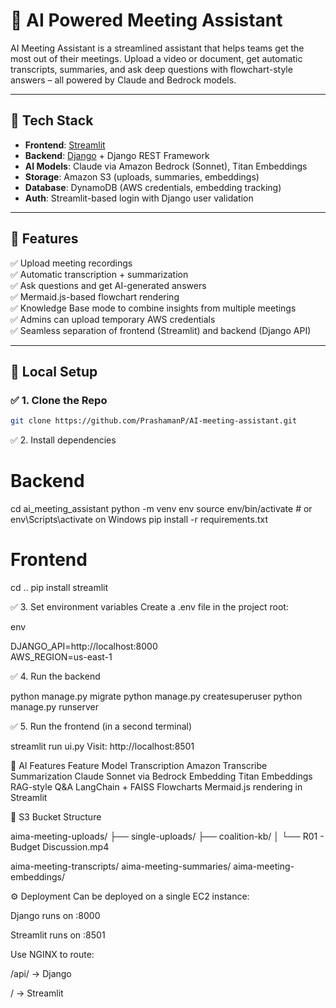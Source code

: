 # 🧠 AI Powered Meeting Assistant 

AI Meeting Assistant is a streamlined assistant that helps teams get the most out of their meetings. Upload a video or document, get automatic transcripts, summaries, and ask deep questions with flowchart-style answers – all powered by Claude and Bedrock models.

---

## 🔧 Tech Stack

- **Frontend**: [Streamlit](https://streamlit.io/)  
- **Backend**: [Django](https://www.djangoproject.com/) + Django REST Framework  
- **AI Models**: Claude via Amazon Bedrock (Sonnet), Titan Embeddings  
- **Storage**: Amazon S3 (uploads, summaries, embeddings)  
- **Database**: DynamoDB (AWS credentials, embedding tracking)  
- **Auth**: Streamlit-based login with Django user validation  

---

## 🚀 Features

✅ Upload meeting recordings  
✅ Automatic transcription + summarization  
✅ Ask questions and get AI-generated answers  
✅ Mermaid.js-based flowchart rendering  
✅ Knowledge Base mode to combine insights from multiple meetings  
✅ Admins can upload temporary AWS credentials  
✅ Seamless separation of frontend (Streamlit) and backend (Django API)


---

## 🧪 Local Setup

### ✅ 1. Clone the Repo

```bash
git clone https://github.com/PrashamanP/AI-meeting-assistant.git
```


✅ 2. Install dependencies  

# Backend
cd ai_meeting_assistant
python -m venv env
source env/bin/activate  # or env\Scripts\activate on Windows
pip install -r requirements.txt

# Frontend
cd ..
pip install streamlit  

✅ 3. Set environment variables
Create a .env file in the project root:

env

DJANGO_API=http://localhost:8000  
AWS_REGION=us-east-1  


✅ 4. Run the backend

python manage.py migrate
python manage.py createsuperuser
python manage.py runserver  


✅ 5. Run the frontend (in a second terminal)  

streamlit run ui.py
Visit: http://localhost:8501


🧠 AI Features
Feature	Model
Transcription	Amazon Transcribe
Summarization	Claude Sonnet via Bedrock
Embedding	Titan Embeddings
RAG-style Q&A	LangChain + FAISS
Flowcharts	Mermaid.js rendering in Streamlit

📁 S3 Bucket Structure

aima-meeting-uploads/
├── single-uploads/
├── coalition-kb/
│   └── R01 - Budget Discussion.mp4

aima-meeting-transcripts/
aima-meeting-summaries/
aima-meeting-embeddings/  


⚙️ Deployment
Can be deployed on a single EC2 instance:

Django runs on :8000

Streamlit runs on :8501

Use NGINX to route:

/api/ → Django

/ → Streamlit
